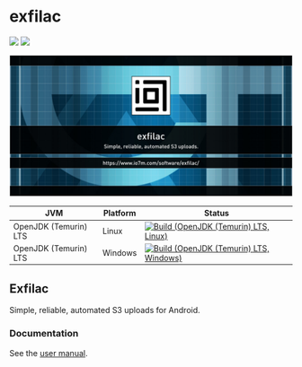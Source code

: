 exfilac
===

[<img src="https://liberapay.com/assets/widgets/donate.svg">](https://liberapay.com/io7m/donate)
[<img src="https://img.shields.io/f-droid/v/com.io7m.exfilac.main?style=for-the-badge">](https://f-droid.org/en/packages/com.io7m.exfilac.main/)

![com.io7m.exfilac](./src/site/resources/exfilac.jpg?raw=true)

| JVM | Platform | Status |
|-----|----------|--------|
| OpenJDK (Temurin) LTS | Linux | [![Build (OpenJDK (Temurin) LTS, Linux)](https://img.shields.io/github/actions/workflow/status/io7m-com/exfilac/main.linux.temurin.lts.yml)](https://www.github.com/io7m-com/exfilac/actions?query=workflow%3Amain.linux.temurin.lts)|
| OpenJDK (Temurin) LTS | Windows | [![Build (OpenJDK (Temurin) LTS, Windows)](https://img.shields.io/github/actions/workflow/status/io7m-com/exfilac/main.windows.temurin.lts.yml)](https://www.github.com/io7m-com/exfilac/actions?query=workflow%3Amain.windows.temurin.lts)|


## Exfilac 

Simple, reliable, automated S3 uploads for Android.

### Documentation

See the [user manual](https://www.io7m.com/software/exfilac/documentation/index-m.xhtml).
